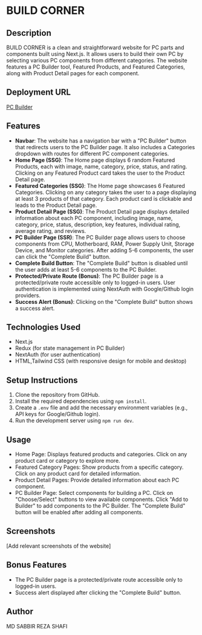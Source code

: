 # BUILD CORNER

## Description

BUILD CORNER is a clean and straightforward website for PC parts and components built using Next.js. It allows users to build their own PC by selecting various PC components from different categories. The website features a PC Builder tool, Featured Products, and Featured Categories, along with Product Detail pages for each component.

## Deployment URL

[PC Builder](https://build-ur-pc.vercel.app/)

## Features

- **Navbar**: The website has a navigation bar with a "PC Builder" button that redirects users to the PC Builder page. It also includes a Categories dropdown with routes for different PC component categories.
- **Home Page (SSG)**: The Home page displays 6 random Featured Products, each with image, name, category, price, status, and rating. Clicking on any Featured Product card takes the user to the Product Detail page.
- **Featured Categories (SSG)**: The Home page showcases 6 Featured Categories. Clicking on any category takes the user to a page displaying at least 3 products of that category. Each product card is clickable and leads to the Product Detail page.
- **Product Detail Page (SSG)**: The Product Detail page displays detailed information about each PC component, including image, name, category, price, status, description, key features, individual rating, average rating, and reviews.
- **PC Builder Page (SSR)**: The PC Builder page allows users to choose components from CPU, Motherboard, RAM, Power Supply Unit, Storage Device, and Monitor categories. After adding 5-6 components, the user can click the "Complete Build" button.
- **Complete Build Button**: The "Complete Build" button is disabled until the user adds at least 5-6 components to the PC Builder.
- **Protected/Private Route (Bonus)**: The PC Builder page is a protected/private route accessible only to logged-in users. User authentication is implemented using NextAuth with Google/Github login providers.
- **Success Alert (Bonus)**: Clicking on the "Complete Build" button shows a success alert.

## Technologies Used

- Next.js
- Redux (for state management in PC Builder)
- NextAuth (for user authentication)
- HTML,Tailwind CSS (with responsive design for mobile and desktop)

## Setup Instructions

1. Clone the repository from GitHub.
2. Install the required dependencies using `npm install`.
3. Create a `.env` file and add the necessary environment variables (e.g., API keys for Google/Github login).
4. Run the development server using `npm run dev`.

## Usage

- Home Page: Displays featured products and categories. Click on any product card or category to explore more.
- Featured Category Pages: Show products from a specific category. Click on any product card for detailed information.
- Product Detail Pages: Provide detailed information about each PC component.
- PC Builder Page: Select components for building a PC. Click on "Choose/Select" buttons to view available components. Click "Add to Builder" to add components to the PC Builder. The "Complete Build" button will be enabled after adding all components.

## Screenshots

[Add relevant screenshots of the website]

## Bonus Features

- The PC Builder page is a protected/private route accessible only to logged-in users.
- Success alert displayed after clicking the "Complete Build" button.

## Author

MD SABBIR REZA SHAFI

